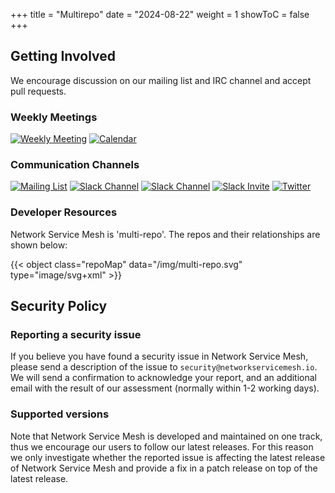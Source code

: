 +++
title = "Multirepo"
date = "2024-08-22"
weight = 1
showToC = false
+++

## Getting Involved

We encourage discussion on our mailing list and IRC channel and accept pull requests.

### Weekly Meetings
[![Weekly Meeting](https://img.shields.io/badge/Weekly%20Meeting%20Minutes-Tue%208am%20PT-blue.svg?style=plastic)](https://docs.google.com/document/d/1C9NKjo0PWNWypROEO9-Y6haw5h9Xmurvl14SXpciz2Y/edit#heading=h.rc9df0a6n3ng)
[![Calendar](https://img.shields.io/badge/Calendar-Subscribe-blue.svg?style=plastic)](https://calendar.google.com/calendar/embed?src=iae5pl3qbf2g5ehm6jb2h7gv08%40group.calendar.google.com&ctz=America%2FLos_Angeles)

### Communication Channels
[![Mailing List](https://img.shields.io/badge/Mailing%20List-networkservicemesh-blue.svg?style=plastic)](https://groups.google.com/forum/#!forum/networkservicemesh)
[![Slack Channel](https://img.shields.io/badge/Slack:-%23nsm%20on%20CNCF%20Slack-blue.svg?style=plastic&logo=slack)](https://cloud-native.slack.com/messages/CHQNNUPN1/)
[![Slack Channel](https://img.shields.io/badge/Slack:-%23nsm--dev%20on%20CNCF%20Slack-blue.svg?style=plastic&logo=slack)](https://cloud-native.slack.com/messages/CHSKJ4849/)
[![Slack Invite](https://img.shields.io/badge/Slack-CNCF%20Slack%20Invite-blue.svg?style=plastic&logo=slack)](https://slack.cncf.io/)
[![Twitter](https://img.shields.io/twitter/url/http/shields.io.svg?style=social)](https://twitter.com/nservicemesh)


### Developer Resources

Network Service Mesh is 'multi-repo'.  The repos and their relationships are shown below:

{{< object class="repoMap" data="/img/multi-repo.svg" type="image/svg+xml" >}}


## Security Policy

### Reporting a security issue

If you believe you have found a security issue in Network Service Mesh, please send a description of the issue to 
`security@networkservicemesh.io`. We will send a confirmation to acknowledge your report, and an additional email with the result of our assessment (normally within 1-2 working days).

### Supported versions

Note that Network Service Mesh is developed and maintained on one track, thus we encourage our users to follow our latest releases. For this reason we only investigate whether the reported issue is affecting the latest release of Network Service Mesh and provide a fix in a patch release on top of the latest release.